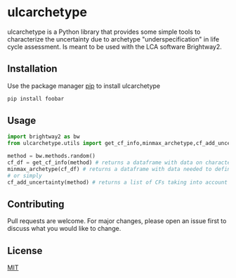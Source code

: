 # ulcarchetype

ulcarchetype is a Python library that provides some simple tools to characterize the uncertainty due to archetype "underspecification" in life cycle assessment. Is meant to be used with the LCA software Brightway2. 

## Installation

Use the package manager [pip](https://pip.pypa.io/en/stable/) to install ulcarchetype

```bash
pip install foobar
```

## Usage

```python
import brightway2 as bw
from ulcarchetype.utils import get_cf_info,minmax_archetype,cf_add_uncertainty

method = bw.methods.random()
cf_df = get_cf_info(method) # returns a dataframe with data on characterisation factors
minmax_archetype(cf_df) # returns a dataframe with data needed to define uncertain CFs
# or simply
cf_add_uncertainty(method) # returns a list of CFs taking into account archetype uncertainty
```

## Contributing
Pull requests are welcome. For major changes, please open an issue first to discuss what you would like to change.


## License
[MIT](https://choosealicense.com/licenses/mit/)